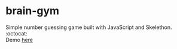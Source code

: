 # brain-gym
Simple number guessing game built with JavaScript and Skelethon. :octocat: <br>
Demo [here](https://bolajiayodeji.github.io/brain-gym/)
